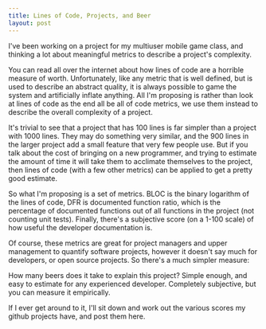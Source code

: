 ```yaml
---
title: Lines of Code, Projects, and Beer
layout: post
---
```


I've been working on a project for my multiuser mobile game class, and thinking a lot about meaningful metrics to describe a project's complexity.

You can read all over the internet about how lines of code are a horrible measure of worth. Unfortunately, like any metric that is well defined, but is used to describe an abstract quality, it is always possible to game the system and artificially inflate anything. All I'm proposing is rather than look at lines of code as the end all be all of code metrics, we use them instead to describe the overall complexity of a project.

It's trivial to see that a project that has 100 lines is far simpler than a project with 1000 lines. They may do something very similar, and the 900 lines in the larger project add a small feature that very few people use. But if you talk about the cost of bringing on a new programmer, and trying to estimate the amount of time it will take them to acclimate themselves to the project, then lines of code (with a few other metrics) can be applied to get a pretty good estimate.

So what I'm proposing is a set of metrics. BLOC is the binary logarithm of the lines of code, DFR is documented function ratio, which is the percentage of documented functions out of all functions in the project (not counting unit tests). Finally, there's a subjective score (on a 1-100 scale) of how useful the developer documentation is.

Of course, these metrics are great for project managers and upper management to quantify software projects, however it doesn't say much for developers, or open source projects. So there's a much simpler measure:

How many beers does it take to explain this project? Simple enough, and easy to estimate for any experienced developer. Completely subjective, but you can measure it empirically.

If I ever get around to it, I'll sit down and work out the various scores my github projects have, and post them here.
